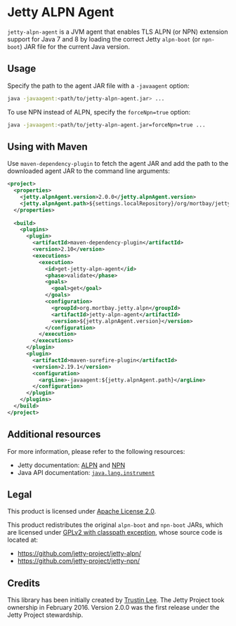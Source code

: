# Jetty ALPN Agent

`jetty-alpn-agent` is a JVM agent that enables TLS ALPN (or NPN) extension 
support for Java 7 and 8 by loading the correct Jetty `alpn-boot` 
(or `npn-boot`) JAR file for the current Java version. 

## Usage

Specify the path to the agent JAR file with a `-javaagent` option:

```bash
java -javaagent:<path/to/jetty-alpn-agent.jar> ...
```

To use NPN instead of ALPN, specify the `forceNpn=true` option:

```bash
java -javaagent:<path/to/jetty-alpn-agent.jar=forceNpn=true ...
```

## Using with Maven

Use `maven-dependency-plugin` to fetch the agent JAR and add the path to 
the downloaded agent JAR to the command line arguments:

```xml
<project>
  <properties>
    <jetty.alpnAgent.version>2.0.0</jetty.alpnAgent.version>
    <jetty.alpnAgent.path>${settings.localRepository}/org/mortbay/jetty/alpn/jetty-alpn-agent/${jetty.alpnAgent.version}/jetty-alpn-agent-${jetty.alpnAgent.version}.jar</jetty.alpnAgent.path>
  </properties>
  
  <build>
    <plugins>
      <plugin>
        <artifactId>maven-dependency-plugin</artifactId>
        <version>2.10</version>
        <executions>
          <execution>
            <id>get-jetty-alpn-agent</id>
            <phase>validate</phase>
            <goals>
              <goal>get</goal>
            </goals>
            <configuration>
              <groupId>org.mortbay.jetty.alpn</groupId>
              <artifactId>jetty-alpn-agent</artifactId>
              <version>${jetty.alpnAgent.version}</version>
            </configuration>
          </execution>
        </executions>
      </plugin>
      <plugin>
        <artifactId>maven-surefire-plugin</artifactId>
        <version>2.19.1</version>
        <configuration>
          <argLine>-javaagent:${jetty.alpnAgent.path}</argLine>
        </configuration>
      </plugin>
    </plugins>
  </build>
</project>
```

## Additional resources

For more information, please refer to the following resources:

- Jetty documentation: [ALPN](http://eclipse.org/jetty/documentation/current/alpn-chapter.html) 
and [NPN](http://www.eclipse.org/jetty/documentation/9.2.21.v20170120/npn-chapter.html)
- Java API documentation: [`java.lang.instrument`](https://docs.oracle.com/javase/8/docs/api/java/lang/instrument/package-summary.html)

## Legal

This product is licensed under [Apache License 2.0](http://www.apache.org/licenses/LICENSE-2.0).

This product redistributes the original `alpn-boot` and `npn-boot` JARs, which are licensed under [GPLv2 with classpath exception](http://openjdk.java.net/legal/gplv2+ce.html), whose source code is located at:

- https://github.com/jetty-project/jetty-alpn/
- https://github.com/jetty-project/jetty-npn/

## Credits

This library has been initially created by [Trustin Lee](https://github.com/trustin/).
The Jetty Project took ownership in February 2016.
Version 2.0.0 was the first release under the Jetty Project stewardship.
